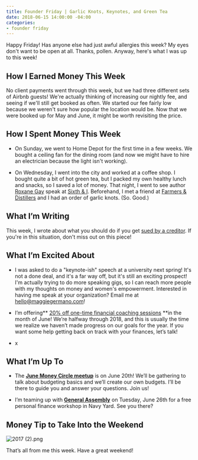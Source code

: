 ```yaml
---
title: Founder Friday | Garlic Knots, Keynotes, and Green Tea
date: 2018-06-15 14:00:00 -04:00
categories:
- founder friday
---
```


Happy Friday! Has anyone else had just awful allergies this week? My eyes don't want to be open at all. Thanks, pollen. Anyway, here's what I was up to this week!

## How I Earned Money This Week

No client payments went through this week, but we had three different sets of Airbnb guests! We're actually thinking of increasing our nightly fee, and seeing if we'll still get booked as often. We started our fee fairly low because we weren't sure how popular the location would be. Now that we were booked up for May and June, it might be worth revisiting the price.

## How I Spent Money This Week

* On Sunday, we went to Home Depot for the first time in a few weeks. We bought a ceiling fan for the dining room (and now we might have to hire an electrician because the light isn't working).

* On Wednesday, I went into the city and worked at a coffee shop. I bought quite a bit of hot green tea, but I packed my own healthy lunch and snacks, so I saved a lot of money. That night, I went to see author [Roxane Gay](http://www.roxanegay.com/) speak at [Sixth & I](https://www.sixthandi.org/). Beforehand, I met a friend at [Farmers & Distillers](https://farmersanddistillers.com/) and I had an order of garlic knots. (So. Good.)

## What I’m Writing

This week, I wrote about what you should do if you get [sued by a creditor](https://www.maggiegermano.com/blog/what-do-i-do-if-i-get-sued-by-a-creditor/). If you're in this situation, don't miss out on this piece!

## What I’m Excited About

* I was asked to do a "keynote-ish" speech at a university next spring! It's not a done deal, and it's a far way off, but it's still an exciting prospect! I'm actually trying to do more speaking gigs, so I can reach more people with my thoughts on money and women's empowerment. Interested in having me speak at your organization? Email me at [hello@maggiegermano.com](mailto:hello@maggiegermano.com)!

* I’m offering** [20% off one-time financial coaching sessions](https://maggiegermanofinancialcoaching.as.me/onetimediscount) **in the month of June! We’re halfway through 2018, and this is usually the time we realize we haven’t made progress on our goals for the year. If you want some help getting back on track with your finances, let’s talk!

* x

## What I’m Up To

* The **[June Money Circle meetup](https://www.maggiegermano.com/events/how-to-make-a-budget/)** is on June 20th! We’ll be gathering to talk about budgeting basics and we’ll create our own budgets. I’ll be there to guide you and answer your questions. Join us!

* I’m teaming up with **[General Assembly](https://generalassemb.ly/education/mo-money-mo-worries-get-financially-savvy-in-2018/washington-dc/49127)** on Tuesday, June 26th for a free personal finance workshop in Navy Yard. See you there?

## Money Tip to Take Into the Weekend

![2017 (2).png](/uploads/2017%20(2).png)

That’s all from me this week. Have a great weekend!